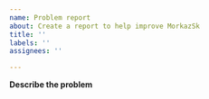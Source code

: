 ```yaml
---
name: Problem report
about: Create a report to help improve MorkazSk
title: ''
labels: ''
assignees: ''

---
```


**Describe the problem**
